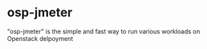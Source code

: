 # osp-jmeter
"osp-jmeter" is the simple and fast way to run various workloads on Openstack delpoyment
